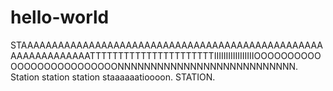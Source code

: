 hello-world
===========
STAAAAAAAAAAAAAAAAAAAAAAAAAAAAAAAAAAAAAAAAAAAAAAAAAAAAAAAAAAAAAATTTTTTTTTTTTTTTTTTTTTTIIIIIIIIIIIIIIIIIOOOOOOOOOOOOOOOOOOOOOOOOOONNNNNNNNNNNNNNNNNNNNNNNNNNN. Station station station staaaaaatioooon. STATION.
